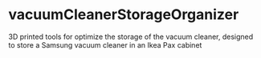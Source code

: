 # vacuumCleanerStorageOrganizer
3D printed tools for optimize the storage of the vacuum cleaner,  designed to store a Samsung vacuum cleaner in an Ikea Pax cabinet
